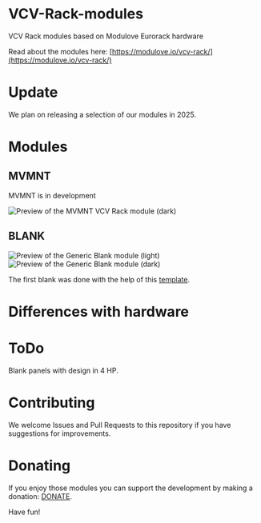 # VCV-Rack-modules
VCV Rack modules based on Modulove Eurorack hardware

Read about the modules here: [https://modulove.io/vcv-rack/](https://modulove.io/vcv-rack/)

# Update

We plan on releasing a selection of our modules in 2025.

# Modules
## MVMNT

MVMNT is in development

![Preview of the MVMNT VCV Rack module (dark)](https://dl.modulove.de/module/mvmnt/img/MVMNT_VCVrack.JPG)

## BLANK
![Preview of the Generic Blank module (light)](doc/Blank.png) ![Preview of the Generic Blank module (dark)](doc/Blank-dark.png)

The first blank was done with the help of this [template](https://github.com/Paul-Dempsey/GenericBlank).

# Differences with hardware


# ToDo
Blank panels with design in 4 HP.


# Contributing
We welcome Issues and Pull Requests to this repository if you have suggestions for improvements.


# Donating
If you enjoy those modules you can support the development by making a donation: [DONATE](https://paypal.me/modulove).

Have fun!
